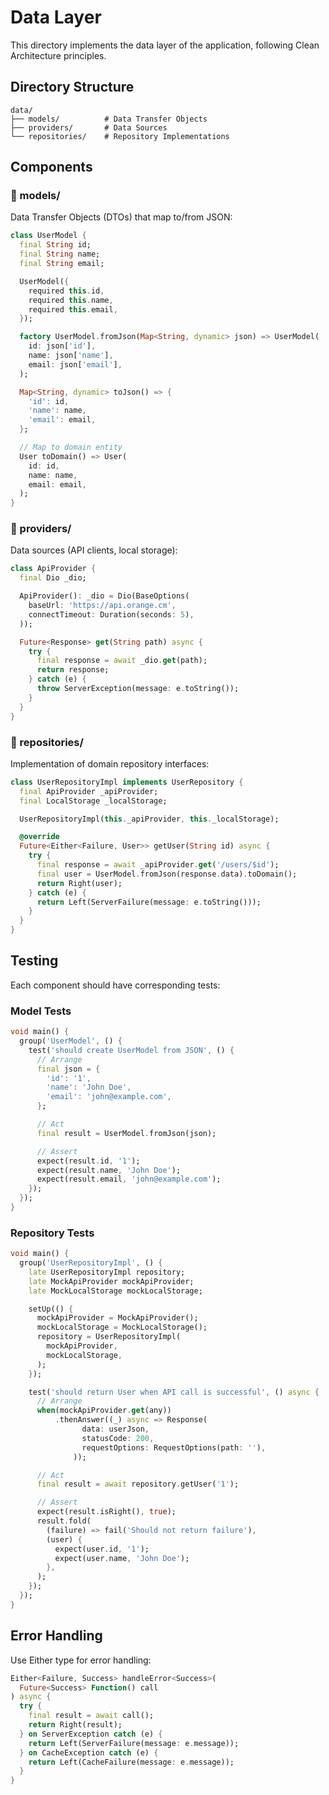 # Data Layer

This directory implements the data layer of the application, following Clean Architecture principles.

## Directory Structure

```
data/
├── models/          # Data Transfer Objects
├── providers/       # Data Sources
└── repositories/    # Repository Implementations
```

## Components

### 📁 models/
Data Transfer Objects (DTOs) that map to/from JSON:
```dart
class UserModel {
  final String id;
  final String name;
  final String email;

  UserModel({
    required this.id,
    required this.name,
    required this.email,
  });

  factory UserModel.fromJson(Map<String, dynamic> json) => UserModel(
    id: json['id'],
    name: json['name'],
    email: json['email'],
  );

  Map<String, dynamic> toJson() => {
    'id': id,
    'name': name,
    'email': email,
  };

  // Map to domain entity
  User toDomain() => User(
    id: id,
    name: name,
    email: email,
  );
}
```

### 📁 providers/
Data sources (API clients, local storage):
```dart
class ApiProvider {
  final Dio _dio;

  ApiProvider(): _dio = Dio(BaseOptions(
    baseUrl: 'https://api.orange.cm',
    connectTimeout: Duration(seconds: 5),
  ));

  Future<Response> get(String path) async {
    try {
      final response = await _dio.get(path);
      return response;
    } catch (e) {
      throw ServerException(message: e.toString());
    }
  }
}
```

### 📁 repositories/
Implementation of domain repository interfaces:
```dart
class UserRepositoryImpl implements UserRepository {
  final ApiProvider _apiProvider;
  final LocalStorage _localStorage;

  UserRepositoryImpl(this._apiProvider, this._localStorage);

  @override
  Future<Either<Failure, User>> getUser(String id) async {
    try {
      final response = await _apiProvider.get('/users/$id');
      final user = UserModel.fromJson(response.data).toDomain();
      return Right(user);
    } catch (e) {
      return Left(ServerFailure(message: e.toString()));
    }
  }
}
```

## Testing

Each component should have corresponding tests:

### Model Tests
```dart
void main() {
  group('UserModel', () {
    test('should create UserModel from JSON', () {
      // Arrange
      final json = {
        'id': '1',
        'name': 'John Doe',
        'email': 'john@example.com',
      };

      // Act
      final result = UserModel.fromJson(json);

      // Assert
      expect(result.id, '1');
      expect(result.name, 'John Doe');
      expect(result.email, 'john@example.com');
    });
  });
}
```

### Repository Tests
```dart
void main() {
  group('UserRepositoryImpl', () {
    late UserRepositoryImpl repository;
    late MockApiProvider mockApiProvider;
    late MockLocalStorage mockLocalStorage;

    setUp(() {
      mockApiProvider = MockApiProvider();
      mockLocalStorage = MockLocalStorage();
      repository = UserRepositoryImpl(
        mockApiProvider,
        mockLocalStorage,
      );
    });

    test('should return User when API call is successful', () async {
      // Arrange
      when(mockApiProvider.get(any))
          .thenAnswer((_) async => Response(
                data: userJson,
                statusCode: 200,
                requestOptions: RequestOptions(path: ''),
              ));

      // Act
      final result = await repository.getUser('1');

      // Assert
      expect(result.isRight(), true);
      result.fold(
        (failure) => fail('Should not return failure'),
        (user) {
          expect(user.id, '1');
          expect(user.name, 'John Doe');
        },
      );
    });
  });
}
```

## Error Handling

Use Either type for error handling:
```dart
Either<Failure, Success> handleError<Success>(
  Future<Success> Function() call
) async {
  try {
    final result = await call();
    return Right(result);
  } on ServerException catch (e) {
    return Left(ServerFailure(message: e.message));
  } on CacheException catch (e) {
    return Left(CacheFailure(message: e.message));
  }
}
```
